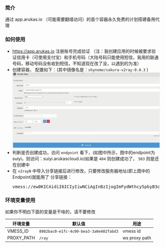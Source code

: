 ### 简介

通过 app.arukas.io （可能需要翻墙访问）的首个容器永久免费的计划搭建备用代理

### 如何使用

- https://app.arukas.io 注册账号完成验证 （注：我创建应用的时候被要求验证信用卡（可使用支付宝）和手机号码（大陆号码只能使用短信，我用的联通号码，移动号码没有收到短信，不知道现在改了没，以遇到的为准）
- 创建容器， 配置如下：(其中镜像名是：`shynome/sakura-v2ray:0.0.3` )
  ![](./docs/sakura-config.jpg)
- 判断是否创建成功，访问 `endpoint` 看下，(如图中所示，图中的endpoint为suiyi，则访问：suiyi.arukascloud.io)如果是 `404` 则创建成功了， `503` 则是还在创建中
- 在 `v2rayN` 中导入分享链接后进行修改，只要修改服务器地址(即上图中的 Endpoint)就能用了
  分享链接：<pre>vmess://ew0KICAidiI6ICIyIiwNCiAgInBzIjogImFydWthcy5pbyB3cyIsDQogICJhZGQiOiAic3VpeWkuYXJ1a2FzY2xvdWQuaW8iLA0KICAicG9ydCI6ICI0NDMiLA0KICAiaWQiOiAiODk4MmJhYzAtZTFmYy00YzA5LWJlYTMtM2EwZTQwMmZhYmQzIiwNCiAgImFpZCI6ICI2NCIsDQogICJuZXQiOiAid3MiLA0KICAidHlwZSI6ICJub25lIiwNCiAgImhvc3QiOiAiIiwNCiAgInBhdGgiOiAiL3JheSIsDQogICJ0bHMiOiAidGxzIg0KfQ==</pre>

### 环境变量使用

如果你不明白下面的变量是干啥的，请不要修改

环境变量 | 默认值 | 用途
--|--|--
VMESS_ID | `8982bac0-e1fc-4c09-bea3-3a0e402fabd3` | vmess id
PROXY_PATH | `/ray` | ws proxy path
